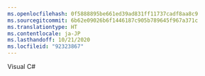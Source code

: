 ```yaml
---
ms.openlocfilehash: 0f5888895be661ed39ad831ff11737cadf8aa8c9
ms.sourcegitcommit: 6b62e09026b6f1446187c905b789645f967a371c
ms.translationtype: HT
ms.contentlocale: ja-JP
ms.lasthandoff: 10/21/2020
ms.locfileid: "92323867"
---
```

Visual C#